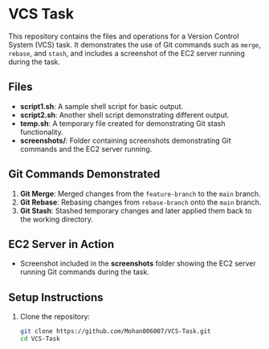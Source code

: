 # VCS Task

This repository contains the files and operations for a Version Control System (VCS) task. It demonstrates the use of Git commands such as `merge`, `rebase`, and `stash`, and includes a screenshot of the EC2 server running during the task.

## Files
- **script1.sh**: A sample shell script for basic output.
- **script2.sh**: Another shell script demonstrating different output.
- **temp.sh**: A temporary file created for demonstrating Git stash functionality.
- **screenshots/**: Folder containing screenshots demonstrating Git commands and the EC2 server running.

## Git Commands Demonstrated
1. **Git Merge**: Merged changes from the `feature-branch` to the `main` branch.
2. **Git Rebase**: Rebasing changes from `rebase-branch` onto the `main` branch.
3. **Git Stash**: Stashed temporary changes and later applied them back to the working directory.

## EC2 Server in Action
- Screenshot included in the **screenshots** folder showing the EC2 server running Git commands during the task.

## Setup Instructions
1. Clone the repository:
   ```bash
   git clone https://github.com/Mohan006007/VCS-Task.git
   cd VCS-Task

